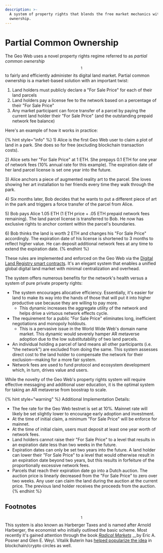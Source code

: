 ```yaml
---
description: >-
  A system of property rights that blends the free market mechanics with common
  ownership.
---
```


# Partial Common Ownership

The Geo Web uses a novel property rights regime referred to as _partial common ownership_$$^1$$ to fairly and efficiently administer its digital land market. Partial common ownership is a market-based solution with an important twist:

1. Land holders must publicly declare a  "For Sale Price" for each of their land parcels
2. Land holders pay a license fee to the network based on a percentage of their "For Sale Price"
3. Any market participant can force transfer of a parcel by paying the current land holder their "For Sale Price" \(and the outstanding prepaid network fee balance\)

Here's an example of how it works in practice:

{% hint style="info" %}
1\) Alice is the first Geo Web user to claim a plot of land in a park. She does so for free \(excluding blockchain transaction costs\). 

2\) Alice sets her "For Sale Price" at 1 ETH. She prepays 0.1 ETH for one year of network fees \(10% annual rate for this example\). The expiration date of her land parcel license is set one year into the future.

3\) Alice anchors a piece of augmented reality art to the parcel. She loves showing her art installation to her friends every time they walk through the park.

4\) Six months later, Bob decides that he wants to put a different piece of art in the park and triggers a force transfer of the parcel from Alice.

5\) Bob pays Alice 1.05 ETH \(1 ETH price + .05 ETH prepaid network fees remaining\). The land parcel license is transferred to Bob. He now has exclusive rights to anchor content within the parcel's boundaries.

6\) Bob thinks the land is worth 2 ETH and changes his "For Sale Price" accordingly. The expiration date of his license is shortened to 3 months to reflect higher value. He can deposit additional network fees at any time to extend the expiration date.
{% endhint %}

These rules are implemented and enforced on the Geo Web via the [Digital Land Registry smart contracts](digital-land-registry.md). It's an elegant system that enables a unified global digital land market with minimal centralization and overhead.

The system offers numerous benefits for the network's health versus a system of pure private property rights:

* The system encourages allocative efficiency. Essentially, it's easier for land to make its way into the hands of those that will put it into higher productive use because they are willing to pay more.
  * This dynamic increases the aggregate utility of the network and helps drive a virtuous network effects cycle.
* The requirement for a public "For Sale Price" eliminates long, inefficient negotiations and monopoly holdouts. 
  * This is a pervasive issue in the World Wide Web's domain name market. This dynamic would severely hamper AR metaverse adoption due to the low substitutability of two land parcels.
* An individual holding a parcel of land means all other participants \(i.e. "the network"\) are excluded from doing the same. This system assesses direct cost to the land holder to compensate the network for their exclusion—making for a more fair system.
* Network fees are used to fund protocol and ecosystem development which, in turn, drives value and users.

While the novelty of the Geo Web's property rights system will require effective messaging and additional user education, it is the optimal system for taking an AR metaverse from boostrap to scale.

{% hint style="warning" %}
Additional Implementation Details:

* The fee rate for the Geo Web testnet is set at 10%. Mainnet rate will likely be set slightly lower to encourage early adoption and investment.
* At the time of initial claim, a minimum "For Sale Price" will be enforce for mainnet.
* At the time of initial claim, users must deposit at least one year worth of network fees.
* Land holders cannot raise their "For Sale Price" to a level that results in an expiration date less than two weeks in the future.
* Expiration dates can only be set two years into the future. A land holder can lower their "For Sale Price" to a level that would otherwise result in an expiration date beyond two years, but this results in forfeiture of the proportionally excessive network fees. 
* Parcels that reach their expiration date go into a Dutch auction. The auction price is linearly decreased from the "For Sale Price" to zero over two weeks. Any user can claim the land during the auction at the current price. The previous land holder receives the proceeds from the auction.
{% endhint %}

## Footnotes

$$^1$$This system is also known as Harberger Taxes and is named after Arnold Harberger, the economist who initially outlined the basic scheme. Most recently it's gained attention through the book [_Radical Markets_](http://radicalmarkets.com/) __by Eric A. Posner and Glen E. Weyl. Vitalik Buterin has [helped popularize the idea](https://vitalik.ca/general/2018/04/20/radical_markets.html) in blockchain/crypto circles as well.

